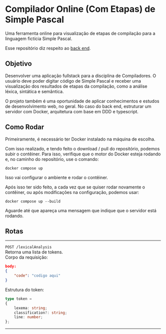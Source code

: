 # Compilador Online (Com Etapas) de Simple Pascal

Uma ferramenta online para visualização de etapas de compilação para a linguagem fictícia Simple Pascal.

Esse repositório diz respeito ao <u>back end</u>.

## Objetivo

Desenvolver uma aplicação fullstack para a disciplina de Compiladores. O usuário deve poder digitar código de Simple Pascal e receber uma visualização dos resultados de etapas da compilação, como a análise léxica, sintática e semântica.

O projeto também é uma oportunidade de aplicar conhecimentos e estudos de desenvolvimento web, no geral. No caso do back end, estruturar um servidor com Docker, arquitetura com base em DDD e typescript.

## Como Rodar

Primeiramente, é necessário ter Docker instalado na máquina de escolha.

Com isso realizado, e tendo feito o download / pull do repositório, podemos subir o contêiner. Para isso, verifique que o motor do Docker esteja rodando e, no caminho do repositório, use o comando:

```
docker compose up
```

Isso vai configurar o ambiente e rodar o contêiner.

Após isso ter sido feito, a cada vez que se quiser rodar novamente o contêiner, ou após modificações na configuração, podemos usar:

```
docker compose up --build
```

Aguarde até que apareça uma mensagem que indique que o servidor está rodando.

## Rotas


---

``POST /lexicalAnalysis``  
Retorna uma lista de tokens.  
Corpo da requisição:
```JSON
body: 
{
    "code": "codigo aqui"
}
```

Estrutura do token:
```typescript
type token = 
{
    lexema: string;
    classification?: string;
    line: number;
};
```

---